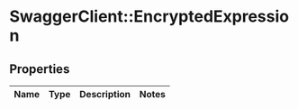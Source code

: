 # SwaggerClient::EncryptedExpression

## Properties
Name | Type | Description | Notes
------------ | ------------- | ------------- | -------------


